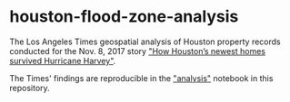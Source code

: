 # houston-flood-zone-analysis

The Los Angeles Times geospatial analysis of Houston property records conducted for the Nov. 8, 2017 story ["How Houston’s newest homes survived Hurricane Harvey"](http://www.latimes.com/projects/la-na-houston-harvey-home-survivors).

The Times' findings are reproducible in the ["analysis"](04_analysis.ipynb) notebook in this repository.
